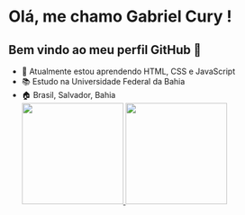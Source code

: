 # Olá, me chamo Gabriel Cury ! 
## Bem vindo ao meu perfil GitHub 👋
- 🌱 Atualmente estou aprendendo HTML, CSS e JavaScript
- 📚 Estudo na Universidade Federal da Bahia
- 🏠 Brasil, Salvador, Bahia
  <br>
  <div>
    <a href="https://github.com/gabrielcuryy">
    <img loading="lazy" height="180em" src="https://github-readme-stats.vercel.app/api/top-langs/?username=gabrielcuryy&layout=compact&langs_count=7&theme=dracula"/>
    <img loading="lazy" height="180em" src="https://github-readme-stats.vercel.app/api?username=gabrielcuryy&show_icons=true&theme=dracula&include_all_commits=true&count_private=true"/>
  </div>

